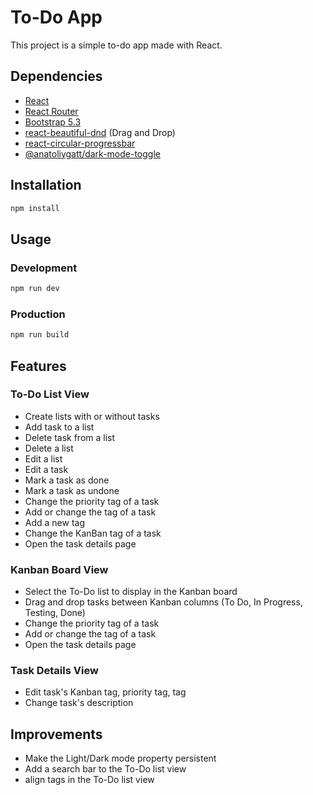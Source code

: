 # To-Do App

This project is a simple to-do app made with React.

## Dependencies
- [React](https://react.dev)
- [React Router](https://github.com/remix-run/react-router)
- [Bootstrap 5.3](https://getbootstrap.com)
- [react-beautiful-dnd](https://github.com/atlassian/react-beautiful-dnd)  (Drag and Drop)
- [react-circular-progressbar](https://github.com/kevinsqi/react-circular-progressbar)
- [@anatoliygatt/dark-mode-toggle](https://github.com/anatoliygatt/dark-mode-toggle)

## Installation

```bash
npm install
```

## Usage

### Development
```bash
npm run dev
```

### Production
```bash
npm run build
```

## Features
### To-Do List View
- Create lists with or without tasks
- Add task to a list
- Delete task from a list
- Delete a list
- Edit a list
- Edit a task
- Mark a task as done
- Mark a task as undone
- Change the priority tag of a task
- Add or change the tag of a task
- Add a new tag
- Change the KanBan tag of a task
- Open the task details page

### Kanban Board View
- Select the To-Do list to display in the Kanban board
- Drag and drop tasks between Kanban columns (To Do, In Progress, Testing, Done)
- Change the priority tag of a task
- Add or change the tag of a task
- Open the task details page

### Task Details View
- Edit task's Kanban tag, priority tag, tag
- Change task's description

## Improvements
- Make the Light/Dark mode property persistent
- Add a search bar to the To-Do list view
- align tags in the To-Do list view